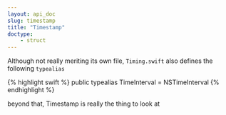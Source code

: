 ```yaml
---
layout: api_doc
slug: timestamp
title: "Timestamp"
doctype:
    - struct
---
```


Although not really meriting its own file, `Timing.swift` also defines the following `typealias`

{% highlight swift %}
public typealias TimeInterval = NSTimeInterval
{% endhighlight %}


beyond that, Timestamp is really the thing to look at
